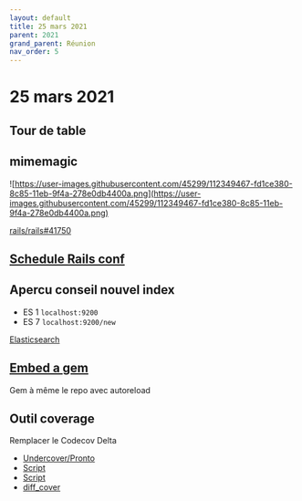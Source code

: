 ```yaml
---
layout: default
title: 25 mars 2021
parent: 2021
grand_parent: Réunion
nav_order: 5
---
```


# 25 mars 2021

## Tour de table

## mimemagic

![https://user-images.githubusercontent.com/45299/112349467-fd1ce380-8c85-11eb-9f4a-278e0db4400a.png](https://user-images.githubusercontent.com/45299/112349467-fd1ce380-8c85-11eb-9f4a-278e0db4400a.png)

[rails/rails#41750](https://github.com/rails/rails/issues/41750)

## [Schedule Rails conf](https://railsconf.org/schedule)

## Apercu conseil nouvel index

* ES 1 `localhost:9200`
* ES 7 `localhost:9200/new`

[Elasticsearch](reference/elasticsearch.html)

## [Embed a gem](https://format-express.dev/blog/embed-a-gem-in-a-rails-project-and-enable-autoreload)

Gem à même le repo avec autoreload

## Outil coverage

Remplacer le Codecov Delta

* [Undercover/Pronto](https://github.com/grodowski/undercover)
* [Script](https://gist.github.com/arsduo/d34be94b3c7aef7063a2d0728ac260ec)
* [Script](https://fredwu.me/blog/2012-11-13-simplecov-test-coverage-for-changed-files-only/)
* [diff_cover](https://github.com/Bachmann1234/diff_cover)


